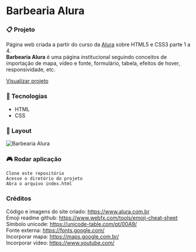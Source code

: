 # Barbearia Alura

### :clipboard: Projeto
Página web criada a partir do curso da [Alura](https://www.alura.com.br/) sobre HTML5 e CSS3 parte 1 a 4.  
**Barbearia Alura** é uma página institucional seguindo conceitos de importação de mapa, vídeo e fonte, formulário, tabela, efeitos de hover, responsividade, etc.

[Visualizar projeto](https://barbearia-alura-sand.vercel.app/)

### :wrench: Tecnologias
- HTML
- CSS

### :page_facing_up: Layout
![Barbearia Alura](images/layoutbarbearia.gif)

### :video_game: Rodar aplicação
```
Clone este repositório
Acesse o diretório do projeto
Abra o arquivo index.html
```

### Créditos
Código e imagens do site criado: https://www.alura.com.br  
Emoji readme github: https://www.webfx.com/tools/emoji-cheat-sheet  
Símbolo unicode: https://unicode-table.com/pt/00A9/  
Fonte externa: https://fonts.google.com/  
Incorporar mapa: https://maps.google.com.br/  
Incorporar vídeo: https://www.youtube.com/  
